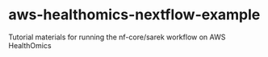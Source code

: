 # aws-healthomics-nextflow-example
Tutorial materials for running the nf-core/sarek workflow on AWS HealthOmics

